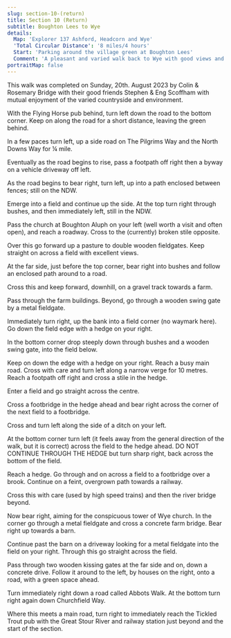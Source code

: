 ```yaml
---
slug: section-10-(return)
title: Section 10 (Return)
subtitle: Boughton Lees to Wye
details:
  Map: 'Explorer 137 Ashford, Headcorn and Wye'
  'Total Circular Distance': '8 miles/4 hours'
  Start: 'Parking around the village green at Boughton Lees'
  Comment: 'A pleasant and varied walk back to Wye with good views and a church to visit at Boughton Aluph. The A28 crossing requires special care and a short section of narrow grass verge. Across the low-lying fields beyond a sharp kink left, along a field edge, is required before a turn back right. Don’t be tempted to try a short cut.'
portraitMap: false
---
```

This walk was completed on Sunday, 20th. August 2023 by Colin & Rosemary Bridge with their good friends Stephen & Eng Scoffham with mutual enjoyment of the varied countryside and environment.

With the Flying Horse pub behind, turn left down the road to the bottom corner. Keep on along the road for a short distance, leaving the green behind.

In a few paces turn left, up a side road on The Pilgrims Way and the North Downs Way for ¼ mile.

Eventually as the road begins to rise, pass a footpath off right then a byway on a vehicle driveway off left.

As the road begins to bear right, turn left, up into a path enclosed between fences; still on the NDW.

Emerge into a field and continue up the side. At the top turn right through bushes, and then immediately left, still in the NDW.

Pass the church at Boughton Aluph on your left (well worth a visit and often open), and reach a roadway. Cross to the (currently) broken stile opposite.

Over this go forward up a pasture to double wooden fieldgates. Keep straight on across a field with excellent views.

At the far side, just before the top corner, bear right into bushes and follow an enclosed path around to a road.

Cross this and keep forward, downhill, on a gravel track towards a farm.

Pass through the farm buildings. Beyond, go through a wooden swing gate by a metal fieldgate.

Immediately turn right, up the bank into a field corner (no waymark here). Go down the field edge with a hedge on your right.

In the bottom corner drop steeply down through bushes and a wooden swing gate, into the field below.

Keep on down the edge with a hedge on your right. Reach a busy main road. Cross with care and turn left along a narrow verge for 10 metres. Reach a footpath off right and cross a stile in the hedge.

Enter a field and go straight across the centre.

Cross a footbridge in the hedge ahead and bear right across the corner of the next field to a footbridge.

Cross and turn left along the side of a ditch on your left.

At the bottom corner turn left (it feels away from the general direction of the walk, but it is correct) across the field to the hedge ahead. DO NOT CONTINUE THROUGH THE HEDGE but turn sharp right, back across the bottom of the field.

Reach a hedge. Go through and on across a field to a footbridge over a brook. Continue on a feint, overgrown path towards a railway.

Cross this with care (used by high speed trains) and then the river bridge beyond.

Now bear right, aiming for the conspicuous tower of Wye church. In the corner go through a metal fieldgate and cross a concrete farm bridge. Bear right up towards a barn.

Continue past the barn on a driveway looking for a metal fieldgate into the field on your right. Through this go straight across the field.

Pass through two wooden kissing gates at the far side and on, down a concrete drive. Follow it around to the left, by houses on the right, onto a road, with a green space ahead.

Turn immediately right down a road called Abbots Walk. At the bottom turn right again down Churchfield Way.

Where this meets a main road, turn right to immediately reach the Tickled Trout pub with the Great Stour River and railway station just beyond and the start of the section.
